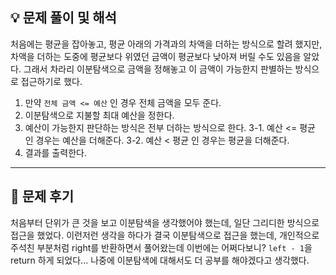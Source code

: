 ## 💡 문제 풀이 및 해석

처음에는 평균을 잡아놓고, 평균 아래의 가격과의 차액을 더하는 방식으로 할려 했지만, 차액을 더하는 도중에 평균보다 위였던 금액이 평균보다 낮아져 버릴 수도 있음을 알았다. 그래서 차라리 이분탐색으로 금액을 정해놓고 이 금액이 가능한지 판별하는 방식으로 접근하기로 했다.

1. 만약 `전체 금액 <= 예산` 인 경우 전체 금액을 모두 준다.
2. 이분탐색으로 지불할 최대 예산을 정한다.
3. 예산이 가능한지 판단하는 방식은 전부 더하는 방식으로 한다.
	3-1. 예산 <= 평균 인 경우는 예산을 더해준다.
    3-2. 예산 < 평균 인 경우는 평균을 더해준다.
4. 결과를 출력한다.

---

## 🤔 문제 후기

처음부터 단위가 큰 것을 보고 이분탐색을 생각했어야 했는데, 일단 그리디한 방식으로 접근을 했었다. 이런저런 생각을 하다가 결국 이분탐색으로 접근을 했는데, 개인적으로 주석친 부분처럼 right를 반환하면서 풀어왔는데 이번에는 어쩌다보니? `left - 1`을 return 하게 되었다... 나중에 이분탐색에 대해서도 더 공부를 해야겠다고 생각했다.
